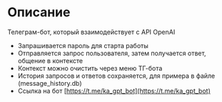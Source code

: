 # Описание
Телеграм-бот, который взаимодействует с API OpenAI
 - Запрашивается пароль для старта работы
 - Отправляется запрос пользователя, затем получается ответ, общение в контексте
 - Контекст можно очистить через меню ТГ-бота
 - История запросов и ответов сохраняется, для примера в файле (message_history.db)
 - Ссылка на бот [https://t.me/ka_gpt_bot](https://t.me/ka_gpt_bot)